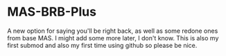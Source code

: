 # MAS-BRB-Plus
A new option for saying you'll be right back, as well as some redone ones from base MAS. I might add some more later, I don't know.
This is also my first submod and also my first time using github so please be nice.
